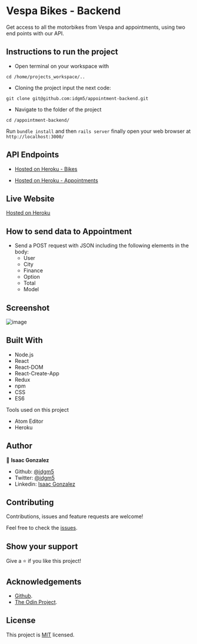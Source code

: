 # Vespa Bikes - Backend
Get access to all the motorbikes from Vespa and appointments, using two end points with our API.

## Instructions to run the project

+ Open terminal on your workspace with
```
cd /home/projects_workspace/..
```
+ Cloning the project input the next code:
```
git clone git@github.com:idgm5/appointment-backend.git
```
+ Navigate to the folder of the project
```
cd /appointment-backend/
```
Run  `bundle install` and then `rails server` finally open your web browser at `http://localhost:3000/`

## API Endpoints

- [Hosted on Heroku - Bikes](https://vespa-backend.herokuapp.com/api/v1/bikes)

- [Hosted on Heroku - Appointments](https://vespa-backend.herokuapp.com/api/v1/appointments)

## Live Website

[Hosted on Heroku](https://vespa-reactjs.herokuapp.com/)

## How to send data to Appointment
* Send a POST request with JSON including the following elements in the body:
  - User
  - City
  - Finance
  - Option
  - Total
  - Model

## Screenshot
![image](https://i.imgur.com/VTRiqCK.png)

## Built With

* Node.js
* React
* React-DOM
* React-Create-App
* Redux
* npm
* CSS
* ES6

Tools used on this project

- Atom Editor
- Heroku

## Author

👤 **Isaac Gonzalez**

- Github: [@idgm5](https://github.com/idgm5)
- Twitter: [@idgm5](https://twitter.com/idgm5)
- Linkedin: [Isaac Gonzalez](https://www.linkedin.com/in/isaacmunguia)

## Contributing

Contributions, issues and feature requests are welcome!

Feel free to check the [issues](https://github.com/idgm5/catalogue/issues).

## Show your support

Give a ⭐️ if you like this project!

## Acknowledgements

+ [Github](http://github.com/).
+ [The Odin Project](theodinproject.com/).

## License

This project is [MIT](lic.url) licensed.
